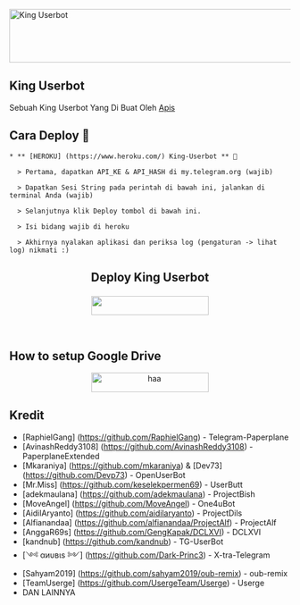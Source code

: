 <a href="https://cooltext.com"><img src="https://images.cooltext.com/5520759.gif" width="802" height="96" alt="King Userbot" /></a>

## King Userbot
Sebuah King Userbot Yang Di Buat Oleh [Apis](t.me//PacarFerdilla)

## Cara Deploy 👷

```
* ** [HEROKU] (https://www.heroku.com/) King-Userbot ** 🔧

  > Pertama, dapatkan API_KE & API_HASH di my.telegram.org (wajib)

  > Dapatkan Sesi String pada perintah di bawah ini, jalankan di terminal Anda (wajib)

  > Selanjutnya klik Deploy tombol di bawah ini.

  > Isi bidang wajib di heroku

  > Akhirnya nyalakan aplikasi dan periksa log (pengaturan -> lihat log) nikmati :)
```

## <p align = "center"> Deploy King Userbot </p>


<p align="center"><a href="https://heroku.com/deploy?template=https://github.com/apisuserbot/King-Userbot/tree/alpha"> <img src="https://img.shields.io/badge/Deploy%20To%20Heroku-blue?style=flat&logo=heroku" width="210" height="34.45" /></a></p>

<br>
</p>

## How to setup Google Drive
<p align="center"><a href="https://telegra.ph/How-To-Setup-Google-Drive-04-03"> <img src="https://raw.githubusercontent.com/apisuserbot/King-Userbot/alpha/userbot/resources/gd.png" alt="haa" width="210" height="34.45" /></a></p>

## Kredit
*   [RaphielGang] (https://github.com/RaphielGang) - Telegram-Paperplane
*   [AvinashReddy3108] (https://github.com/AvinashReddy3108) - PaperplaneExtended
*   [Mkaraniya] (https://github.com/mkaraniya) & [Dev73] (https://github.com/Devp73) - OpenUserBot
*   [Mr.Miss] (https://github.com/keselekpermen69) - UserButt
*   [adekmaulana] (https://github.com/adekmaulana) - ProjectBish
*   [MoveAngel] (https://github.com/MoveAngel) - One4uBot
*   [AidilAryanto] (https://github.com/aidilaryanto) - ProjectDils
*   [Alfianandaa] (https://github.com/alfianandaa/ProjectAlf) - ProjectAlf
*   [AnggaR69s] (https://github.com/GengKapak/DCLXVI) - DCLXVI
*   [kandnub] (https://github.com/kandnub) - TG-UserBot
*   [༺ αиυвιѕ ༻] (https://github.com/Dark-Princ3) - X-tra-Telegram
*   [Sahyam2019] (https://github.com/sahyam2019/oub-remix) - oub-remix
*   [TeamUserge] (https://github.com/UsergeTeam/Userge) - Userge
*   DAN LAINNYA
